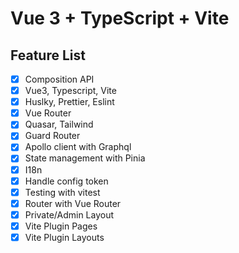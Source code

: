# Vue 3 + TypeScript + Vite

## Feature List

- [x] Composition API
- [x] Vue3, Typescript, Vite
- [x] Huslky, Prettier, Eslint
- [x] Vue Router
- [x] Quasar, Tailwind
- [x] Guard Router
- [x] Apollo client with Graphql
- [x] State management with Pinia
- [x] I18n
- [x] Handle config token
- [x] Testing with vitest
- [x] Router with Vue Router
- [x] Private/Admin Layout
- [x] Vite Plugin Pages
- [x] Vite Plugin Layouts
